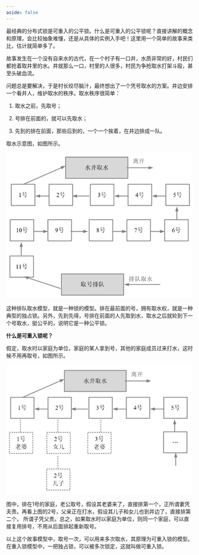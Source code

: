 ```yaml
---
aside: false
---
```


最经典的分布式锁是可重入的公平锁。什么是可重入的公平锁呢？直接讲解的概念和原理，会比较抽象难懂，还是从具体的实例入手吧！这里用一个简单的故事来类比，估计就简单多了。

故事发生在一个没有自来水的古代，在一个村子有一口井，水质非常的好，村民们都抢着取井里的水。井就那么一口，村里的人很多，村民为争抢取水打架斗殴，甚至头破血流。

问题总是要解决，于是村长绞尽脑汁，最终想出了一个凭号取水的方案。井边安排一个看井人，维护取水的秩序。取水秩序很简单：

1. 取水之前，先取号；

2. 号排在前面的，就可以先取水；

3. 先到的排在前面，那些后到的，一个一个挨着，在井边排成一队。

取水示意图，如图所示。

![img.png](img.png)

这种排队取水模型，就是一种锁的模型。排在最前面的号，拥有取水权，就是一种典型的独占锁。另外，先到先得，号排在前面的人先取到水，取水之后就轮到下一个号取水，挺公平的，说明它是一种公平锁。

**什么是可重入锁呢？**

假定，取水时以家庭为单位，家庭的某人拿到号，其他的家庭成员过来打水，这时候不用再取号，如图所示。

![img_1.png](img_1.png)

图中，排在1号的家庭，老公取号，假设其老婆来了，直接排第一个，正所谓妻凭夫贵。再看上图的2号，父亲正在打水，假设其儿子和女儿也到井边了，直接排第二个，
所谓子凭父贵。总之，如果取水时以家庭为单位，则同一个家庭，可以直接复用排号，不用从后面排起重新取号。

以上这个故事模型中，取号一次，可以用来多次取水，其原理为可重入锁的模型。在重入锁模型中，一把独占锁，可以被多次锁定，这就叫做可重入锁。